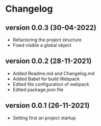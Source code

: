 # Changelog

## version 0.0.3 (30-04-2022)
* Refactoring the project structure
* Fixed visible a global object

## version 0.0.2 (28-11-2021)
* Added Readme.md and Changelog.md
* Added Babel for build Webpack
* Edited file configuration of webpack
* Edited package.json file

## version 0.0.1 (26-11-2021)
* Setting first an project startup